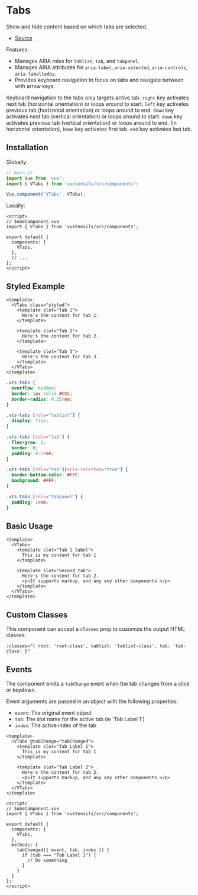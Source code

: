 # Tabs

Show and hide content based on which tabs are selected.

- [Source](https://github.com/Stegosource/vuetensils/blob/master/src/components/VTabs/VTabs.vue)

Features:

- Manages ARIA roles for `tablist`, `tab`, and `tabpanel`.
- Manages ARIA attributes for `aria-label`, `aria-selected`, `aria-controls`, `aria-labelledby`.
- Provides keyboard navigation to focus on tabs and navigate between with arrow keys.

Keyboard navigation to the tabs only targets active tab. `right` key activates next tab (horizontal orientation) or loops around to start. `left` key activates previous tab (horizontal orientation) or loops around to end. `down` key activates next tab (vertical orientation) or loops around to start. `down` key activates previous tab (vertical orientation) or loops around to end. (in horizontal orientation), `home` key activates first tab. `end` key activates last tab.

## Installation

Globally:

```js
// main.js
import Vue from 'vue';
import { VTabs } from 'vuetensils/src/components';

Vue.component('VTabs', VTabs);
```

Locally:

```vue
<script>
// SomeComponent.vue
import { VTabs } from 'vuetensils/src/components';

export default {
  components: {
    VTabs,
  },
  // ...
};
</script>
```

## Styled Example

```vue live
<template>
  <VTabs class="styled">
    <template slot="Tab 1">
      Here's the content for tab 1.
    </template>

    <template slot="Tab 2">
      Here's the content for tab 2.
    </template>

    <template slot="Tab 3">
      Here's the content for tab 3.
    </template>
  </VTabs>
</template>
```

```css
.vts-tabs {
  overflow: hidden;
  border: 1px solid #CCC;
  border-radius: 0.25rem;
}

.vts-tabs [role="tablist"] {
  display: flex;
}

.vts-tabs [role="tab"] {
  flex-grow: 1;
  border: 0;
  padding: 0.5rem;
}

.vts-tabs [role="tab"][aria-selected="true"] {
  border-bottom-color: #FFF;
  background: #FFF;
}

.vts-tabs [role="tabpanel"] {
  padding: 1rem;
}
```

## Basic Usage

```vue live
<template>
  <VTabs>
    <template slot="Tab 1 label">
      This is my content for tab 1
    </template>

    <template slot="Second tab">
      Here's the content for tab 2.
      <p>It supports markup, and any any other components.</p>
    </template>
  </VTabs>
</template>
```

## Custom Classes

This component can accept a `classes` prop to cusomize the output HTML classes:

```
:classes="{ root: 'root-class', tablist: 'tablist-class', tab: 'tab-class' }"
```

## Events

The component emits a `tabChange` event when the tab changes from a click or keydown.

Event arguments are passed in an object with the following properties:

- `event`: The original event object
- `tab`: The slot name for the active tab (ie 'Tab Label 1')
- `index`: The active index of the tab

```vue
<template>
  <VTabs @tabChange="tabChanged">
    <template slot="Tab Label 1">
      This is my content for tab 1
    </template>

    <template slot="Tab Label 2">
      Here's the content for tab 2.
      <p>It supports markup, and any any other components.</p>
    </template>
  </VTabs>
</template>

<script>
// SomeComponent.vue
import { VTabs } from 'vuetensils/src/components';

export default {
  components: {
    VTabs,
  },
  methods: {
    tabChanged({ event, tab, index }) {
      if (tab === "Tab Label 1") {
        // Do something
      }
    }
  }
};
</script>
```